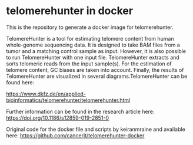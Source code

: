 # telomerehunter in docker #

This is the repository to generate a docker image for telomerehunter.

TelomereHunter is a tool for estimating telomere content from human whole-genome sequencing data. It is designed to take BAM files from a tumor and a matching control sample as input. However, it is also possible to run TelomereHunter with one input file. TelomereHunter extracts and sorts telomeric reads from the input sample(s). For the estimation of telomere content, GC biases are taken into account. Finally, the results of TelomereHunter are visualized in several diagrams.TelomereHunter can be found here:

https://www.dkfz.de/en/applied-bioinformatics/telomerehunter/telomerehunter.html

Further information can be found in the research article here:
https://doi.org/10.1186/s12859-019-2851-0
 
Original code for the docker file and scripts by keiranmraine and available here:
https://github.com/cancerit/telomerehunter-docker

